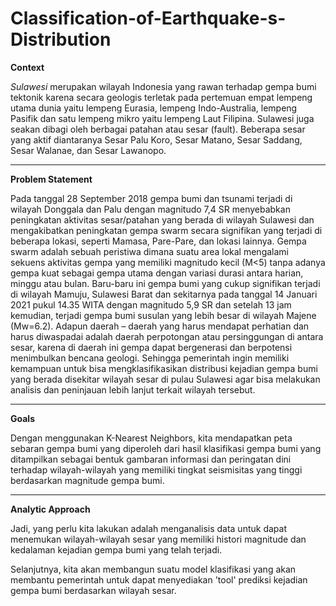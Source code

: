 # Classification-of-Earthquake-s-Distribution

**Context**

*Sulawesi* merupakan wilayah Indonesia yang rawan terhadap gempa bumi tektonik karena secara geologis terletak pada pertemuan empat lempeng utama dunia yaitu lempeng Eurasia, lempeng Indo-Australia, lempeng Pasifik dan satu lempeng mikro yaitu lempeng Laut Filipina. Sulawesi juga seakan dibagi oleh berbagai patahan atau sesar (fault). Beberapa sesar yang aktif diantaranya Sesar Palu Koro, Sesar Matano, Sesar Saddang, Sesar Walanae, dan Sesar Lawanopo.

---

**Problem Statement**

Pada tanggal 28 September 2018 gempa bumi dan tsunami terjadi di wilayah Donggala dan Palu dengan magnitudo 7,4 SR menyebabkan peningkatan aktivitas sesar/patahan yang berada di wilayah Sulawesi dan mengakibatkan peningkatan gempa swarm secara signifikan yang terjadi di beberapa lokasi, seperti Mamasa, Pare-Pare, dan lokasi lainnya. Gempa swarm adalah sebuah peristiwa dimana suatu area lokal mengalami sekuens aktivitas gempa yang memiliki magnitudo kecil (M<5) tanpa adanya gempa kuat sebagai gempa utama dengan variasi durasi antara harian, minggu atau bulan. Baru-baru ini gempa bumi yang cukup signifikan terjadi di wilayah Mamuju, Sulawesi Barat dan sekitarnya pada tanggal 14 Januari 2021 pukul 14.35 WITA dengan magnitudo 5,9 SR dan setelah 13 jam kemudian, terjadi gempa bumi susulan yang lebih besar di wilayah Majene (Mw=6.2). Adapun daerah – daerah yang harus mendapat perhatian dan harus diwaspadai adalah daerah perpotongan atau persinggungan di antara sesar, karena di daerah ini gempa dapat bergenerasi dan berpotensi menimbulkan bencana geologi. Sehingga pemerintah ingin memiliki kemampuan untuk bisa mengklasifikasikan distribusi kejadian gempa bumi yang berada disekitar wilayah sesar di pulau Sulawesi agar bisa melakukan analisis dan peninjauan lebih lanjut terkait wilayah tersebut.

---

**Goals**

Dengan menggunakan K-Nearest Neighbors, kita  mendapatkan peta sebaran gempa bumi yang diperoleh dari hasil klasifikasi gempa bumi yang ditampilkan sebagai bentuk gambaran informasi dan peringatan dini terhadap wilayah-wilayah yang memiliki tingkat seismisitas yang tinggi berdasarkan magnitude gempa bumi.

---
**Analytic Approach**

Jadi, yang perlu kita lakukan adalah menganalisis data untuk dapat menemukan wilayah-wilayah sesar yang memiliki histori magnitude dan kedalaman kejadian gempa bumi yang telah terjadi.

Selanjutnya, kita akan membangun suatu model klasifikasi yang akan membantu pemerintah untuk dapat menyediakan 'tool' prediksi kejadian gempa bumi berdasarkan wilayah sesar.
